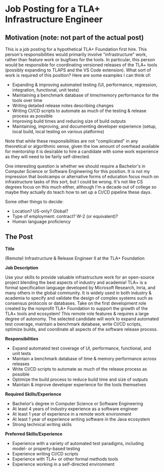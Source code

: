 # Job Posting for a TLA+ Infrastructure Engineer

## Motivation (note: not part of the actual post)

This is a job posting for a hypothetical TLA+ Foundation first hire.
This person's responsibilities would primarily involve "infrastructure" work, rather than feature work or bugfixes for the tools.
In particular, this person would be responsible for coordinating versioned releases of the TLA+ tools (possibly expanding to TLAPS and the VS Code extension).
What sort of work is required of this position? Here are some examples I can think of:
 * Expanding & improving automated testing (UI, performance, regression, integration, functional, unit tests)
 * Maintaining a benchmark database of time/memory performance for the tools over time
 * Writing detailed release notes describing changes
 * Writing CI/CD scripts to automate as much of the testing & release process as possible
 * Improving build times and reducing size of build outputs
 * Maintaining, improving, and documenting developer experience (setup, local build, local testing on various platforms)

Note that while these responsibilities are not "complicated" in any theoretical or algorithmic sense, given the low amount of overhead available for mentorship it is desirable to hire a candidate with some work experience as they will need to be fairly self-directed.

One interesting question is whether we should require a Bachelor's in Computer Science or Software Engineering for this position.
It is not my impression that bootcamps or alternative forms of education focus much on infrastructure tasks of this sort, but I could be wrong.
It's not like CS degrees focus on this much either, although I'm a decade out of college so maybe they actually do teach how to set up a CI/CD pipeline these days.

Some other things to decide:
 * Location? US-only? Global?
 * Type of employment: contract? W-2 (or equivalent)?
 * Human language proficiency

## The Post

**Title**

(Remote) Infrastructure & Release Engineer II at the TLA+ Foundation

**Job Description**

Use your skills to provide valuable infrastructure work for an open-source project blending the best aspects of industry and academia!
TLA+ is a formal specification language developed by Microsoft Research, Inria, and many others in the global community.
It is widely used in both industry & academia to specify and validate the design of complex systems such as consensus protocols or databases.
Take on the first development role created by the nonprofit TLA+ Foundation to support the growth of the TLA+ tools and ecosystem!
This remote role features & requires a large degree of autonomy.
The selected candidate will work to expand automated test coverage, maintain a benchmark database, write CI/CD scripts, optimize builds, and coordinate all aspects of the software release process.

**Responsibilities**

 * Expand automated test coverage of UI, performance, functional, and unit tests
 * Maintain a benchmark database of time & memory performance across releases
 * Write CI/CD scripts to automate as much of the release process as possible
 * Optimize the build process to reduce build time and size of outputs
 * Maintain & improve developer experience for the tools themselves

**Required Skills/Experience**

 * Bachelor's degree in Computer Science or Software Engineering
 * At least 4 years of industry experience as a software engineer
 * At least 1 year of experience in a remote work environment
 * At least 1 year of experience writing software in the Java ecosystem
 * Strong technical writing skills

**Preferred Skills/Experience**

 * Experience with a variety of automated test paradigms, including model- or property-based testing
 * Experience writing CI/CD scripts
 * Experience with TLA+ or other formal methods tools
 * Experience working in a self-directed environment
